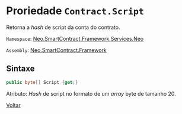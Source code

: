 # Proriedade `Contract.Script`

Retorna a *hash* de script da conta do contrato.

`Namespace`: [Neo.SmartContract.Framework.Services.Neo](../../neo.md)

`Assembly`: [Neo.SmartContract.Framework](../../../dotnet.md)

## Sintaxe

```c#
public byte[] Script {get;}
```

Atributo: *Hash* de script no formato de um *array* byte de tamanho 20.



[Voltar](../Account.md)
